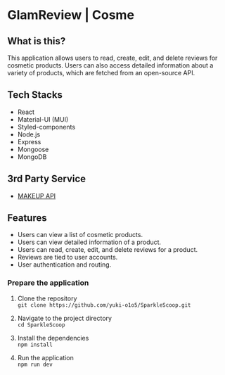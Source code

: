 # GlamReview | Cosme

## What is this?

This application allows users to read, create, edit, and delete reviews for cosmetic products.
Users can also access detailed information about a variety of products, which are fetched from an open-source API.

## Tech Stacks

- React
- Material-UI (MUI)
- Styled-components
- Node.js
- Express
- Mongoose
- MongoDB

## 3rd Party Service

- [MAKEUP API](https://makeup-api.herokuapp.com/)

## Features

- Users can view a list of cosmetic products.
- Users can view detailed information of a product.
- Users can read, create, edit, and delete reviews for a product.
- Reviews are tied to user accounts.
- User authentication and routing.

### Prepare the application

1. Clone the repository  
   `git clone https://github.com/yuki-o1o5/SparkleScoop.git`

2. Navigate to the project directory  
   `cd SparkleScoop`

3. Install the dependencies  
   `npm install`

4. Run the application  
   `npm run dev`
